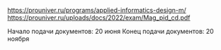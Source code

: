 https://prouniver.ru/programs/applied-informatics-design-m/
https://prouniver.ru/uploads/docs/2022/exam/Mag_pid_cd.pdf

Начало подачи документов: 20 июня 
Конец подачи документов:  20 ноября